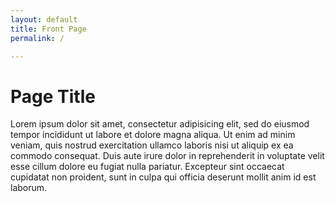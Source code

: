 ```yaml
---
layout: default
title: Front Page
permalink: /

---
```


# Page Title

Lorem ipsum dolor sit amet, consectetur adipisicing elit, sed do eiusmod tempor incididunt ut labore et dolore magna aliqua. Ut enim ad minim veniam, quis nostrud exercitation ullamco laboris nisi ut aliquip ex ea commodo consequat. Duis aute irure dolor in reprehenderit in voluptate velit esse cillum dolore eu fugiat nulla pariatur. Excepteur sint occaecat cupidatat non proident, sunt in culpa qui officia deserunt mollit anim id est laborum.

<!--
<ul>
{% for post in site.posts %}
  <li><a href="{{ post.url | prepend: site.baseurl }}">{{ post.title }}</a> {{ post.date | date: "%b %-d, %Y" }}</li>

{% endfor %}
</ul>
-->
